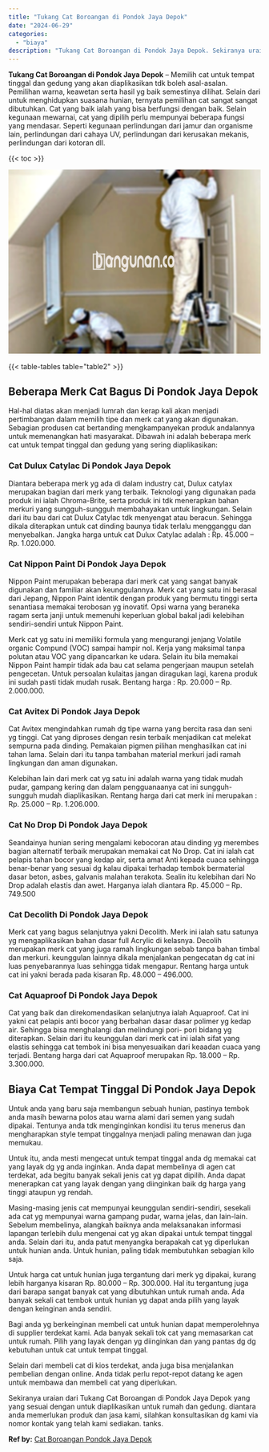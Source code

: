 ```yaml
---
title: "Tukang Cat Boroangan di Pondok Jaya Depok"
date: "2024-06-29"
categories: 
  - "biaya"
description: "Tukang Cat Boroangan di Pondok Jaya Depok. Sekiranya uraian dari Tukang Cat Boroangan di Pondok Jaya Depok yang yang sesuai dengan untuk diaplikasikan untuk..."
---
```


**Tukang Cat Boroangan di Pondok Jaya Depok** – Memilih cat untuk tempat tinggal dan gedung yang akan diaplikasikan tdk boleh asal-asalan. Pemilihan warna, keawetan serta hasil yg baik semestinya dilihat. Selain dari untuk menghidupkan suasana hunian, ternyata pemilihan cat sangat sangat dibutuhkan. Cat yang baik ialah yang bisa berfungsi dengan baik. Selain kegunaan mewarnai, cat yang dipilih perlu mempunyai beberapa fungsi yang mendasar. Seperti kegunaan perlindungan dari jamur dan organisme lain, perlindungan dari cahaya UV, perlindungan dari kerusakan mekanis, perlindungan dari kotoran dll.

{{< toc >}}

![Tukang Cat Boroangan di Pondok Jaya Depok](/images/jasa-cat-murah29.png)

{{< table-tables table="table2" >}}

## Beberapa Merk Cat Bagus Di Pondok Jaya Depok

Hal-hal diatas akan menjadi lumrah dan kerap kali akan menjadi pertimbangan dalam memilih tipe dan merk cat yang akan digunakan. Sebagian produsen cat bertanding mengkampanyekan produk andalannya untuk memenangkan hati masyarakat. Dibawah ini adalah beberapa merk cat untuk tempat tinggal dan gedung yang sering diaplikasikan:

### Cat Dulux Catylac Di Pondok Jaya Depok

Diantara beberapa merk yg ada di dalam industry cat, Dulux catylax merupakan bagian dari merk yang terbaik. Teknologi yang digunakan pada produk ini ialah Chroma-Brite, serta produk ini tdk menerapkan bahan merkuri yang sungguh-sungguh membahayakan untuk lingkungan. Selain dari itu bau dari cat Dulux Catylac tdk menyengat atau beracun. Sehingga dikala diterapkan untuk cat dinding baunya tidak terlalu mengganggu dan menyebalkan. Jangka harga untuk cat Dulux Catylac adalah : Rp. 45.000 – Rp. 1.020.000.

### Cat Nippon Paint Di Pondok Jaya Depok

Nippon Paint merupakan beberapa dari merk cat yang sangat banyak digunakan dan familiar akan keunggulannya. Merk cat yang satu ini berasal dari Jepang, Nippon Paint identik dengan produk yang bermutu tinggi serta senantiasa memakai terobosan yg inovatif. Opsi warna yang beraneka ragam serta janji untuk memenuhi keperluan global bakal jadi kelebihan sendiri-sendiri untuk Nippon Paint.

Merk cat yg satu ini memiliki formula yang mengurangi jenjang Volatile organic Compund (VOC) sampai hampir nol. Kerja yang maksimal tanpa polutan atau VOC yang dipancarkan ke udara. Selain itu bila memakai Nippon Paint hampir tidak ada bau cat selama pengerjaan maupun setelah pengecetan. Untuk persoalan kulaitas jangan diragukan lagi, karena produk ini sudah pasti tidak mudah rusak. Bentang harga : Rp. 20.000 – Rp. 2.000.000.

### Cat Avitex Di Pondok Jaya Depok

Cat Avitex mengindahkan rumah dg tipe warna yang bercita rasa dan seni yg tinggi. Cat yang diproses dengan resin terbaik menjadikan cat melekat sempurna pada dinding. Pemakaian pigmen pilihan menghasilkan cat ini tahan lama. Selain dari itu tanpa tambahan material merkuri jadi ramah lingkungan dan aman digunakan.

Kelebihan lain dari merk cat yg satu ini adalah warna yang tidak mudah pudar, gampang kering dan dalam pengguanaanya cat ini sungguh-sungguh mudah diaplikasikan. Rentang harga dari cat merk ini merupakan : Rp. 25.000 – Rp. 1.206.000.

### Cat No Drop Di Pondok Jaya Depok

Seandainya hunian sering mengalami kebocoran atau dinding yg merembes bagian alternatif terbaik merupakan memakai cat No Drop. Cat ini ialah cat pelapis tahan bocor yang kedap air, serta amat Anti kepada cuaca sehingga benar-benar yang sesuai dg kalau dipakai terhadap tembok bermaterial dasar beton, asbes, galvanis malahan terakota. Sealin itu kelebihan dari No Drop adalah elastis dan awet. Harganya ialah diantara Rp. 45.000 – Rp. 749.500

### Cat Decolith Di Pondok Jaya Depok

Merk cat yang bagus selanjutnya yakni Decolith. Merk ini ialah satu satunya yg mengaplikasikan bahan dasar full Acrylic di kelasnya. Decolih merupakan merk cat yang juga ramah lingkungan sebab tanpa bahan timbal dan merkuri. keunggulan lainnya dikala menjalankan pengecatan dg cat ini luas penyebarannya luas sehingga tidak mengapur. Rentang harga untuk cat ini yakni berada pada kisaran Rp. 48.000 – 496.000.

### Cat Aquaproof Di Pondok Jaya Depok

Cat yang baik dan direkomendasikan selanjutnya ialah Aquaproof. Cat ini yakni cat pelapis anti bocor yang berbahan dasar dasar polimer yg kedap air. Sehingga bisa menghalangi dan melindungi pori- pori bidang yg diterapkan. Selain dari itu keunggulan dari merk cat ini ialah sifat yang elastis sehingga cat tembok ini bisa menyesuaikan dari keaadan cuaca yang terjadi. Bentang harga dari cat Aquaproof merupakan Rp. 18.000 – Rp. 3.300.000.

## Biaya Cat Tempat Tinggal Di Pondok Jaya Depok

Untuk anda yang baru saja membangun sebuah hunian, pastinya tembok anda masih bewarna polos atau warna alami dari semen yang sudah dipakai. Tentunya anda tdk menginginkan kondisi itu terus menerus dan mengharapkan style tempat tinggalnya menjadi paling menawan dan juga memukau.

Untuk itu, anda mesti mengecat untuk tempat tinggal anda dg memakai cat yang layak dg yg anda inginkan. Anda dapat membelinya di agen cat terdekat, ada begitu banyak sekali jenis cat yg dapat dipilih. Anda dapat menerapkan cat yang layak dengan yang diinginkan baik dg harga yang tinggi ataupun yg rendah.

Masing-masing jenis cat mempunyai keunggulan sendiri-sendiri, sesekali ada cat yg mempunyai warna gampang pudar, warna jelas, dan lain-lain. Sebelum membelinya, alangkah baiknya anda melaksanakan informasi lapangan terlebih dulu mengenai cat yg akan dipakai untuk tempat tinggal anda. Selain dari itu, anda patut menyangka berapakah cat yg diperlukan untuk hunian anda. Untuk hunian, paling tidak membutuhkan sebagian kilo saja.

Untuk harga cat untuk hunian juga tergantung dari merk yg dipakai, kurang lebih harganya kisaran Rp. 80.000 – Rp. 300.000. Hal itu tergantung juga dari barapa sangat banyak cat yang dibutuhkan untuk rumah anda. Ada banyak sekali cat tembok untuk hunian yg dapat anda pilih yang layak dengan keinginan anda sendiri.

Bagi anda yg berkeinginan membeli cat untuk hunian dapat memperolehnya di supplier terdekat kami. Ada banyak sekali tok cat yang memasarkan cat untuk rumah. Pilih yang layak dengan yg diinginkan dan yang pantas dg dg kebutuhan untuk cat untuk tempat tinggal.

Selain dari membeli cat di kios terdekat, anda juga bisa menjalankan pembelian dengan online. Anda tidak perlu repot-repot datang ke agen untuk membawa dan membeli cat yang diperlukan.

Sekiranya uraian dari Tukang Cat Boroangan di Pondok Jaya Depok yang yang sesuai dengan untuk diaplikasikan untuk rumah dan gedung. diantara anda memerlukan produk dan jasa kami, silahkan konsultasikan dg kami via nomor kontak yang telah kami sediakan. tanks.

**Ref by:** [Cat Boroangan Pondok Jaya Depok](https://id.wikipedia.org/wiki/Cat)
